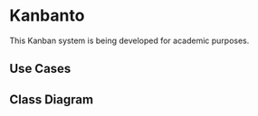 # Kanbanto
This Kanban system is being developed for academic purposes.


## Use Cases
## Class Diagram

